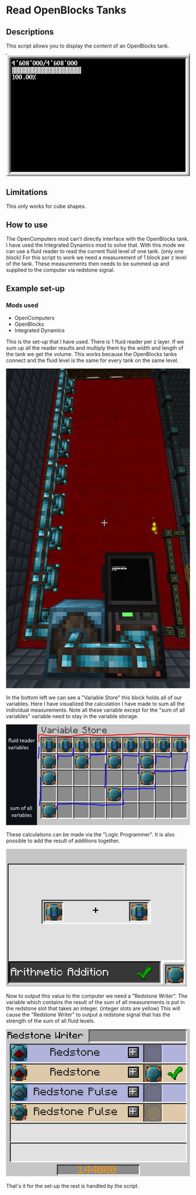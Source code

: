 # Read OpenBlocks Tanks

## Descriptions
This script allows you to display the content of an OpenBlocks tank.

![output example](resources/outputExample.png)

## Limitations
This only works for cube shapes.

## How to use
The OpenComputers mod can't directly interface with the OpenBlocks tank.
I have used the Integrated Dynamics mod to solve that. With this mode we can use a fluid reader to read the current fluid level of one tank. (only one block)
For this script to work we need a measurement of 1 block per z level of the tank.
These measurements then needs to be summed up and supplied to the computer via redstone signal.

## Example set-up

### Mods used
* OpenComputers
* OpenBlocks
* Integrated Dynamics

This is the set-up that I have used.
There is 1 fluid reader per z layer. If we sum up all the reader results and multiply them by the width and length of the tank we get the volume. This works because the OpenBlocks tanks connect and the fluid level is the same for every tank on the same level.

![setupExample](resources/setupExample.png)

In the bottom left we can see a "Variable Store" this block holds all of our variables. Here I have visualized the calculation I have made to sum all the individual measurements. 
Note all these variable except for the "sum of all variables" variable need to stay in the variable storage. 

![Variable Store interface](resources/fluidVariableCalc.png)

These calculations can be made via the "Logic Programmer". It is also possible to add the result of additions together.

![Logic Programmer interface](resources/additionOfVariables.png)

Now to output this value to the computer we need a "Redstone Writer". The variable which contains the result of the sum of all measurements is put in the redstone slot that takes an integer. (integer slots are yellow)
This will cause the "Redstone Writer" to output a redstone signal that has the strength of the sum of all fluid levels.

![Redstone Writer interface](resources/redstoneWriter.png)

That's it for the set-up the rest is handled by the script.